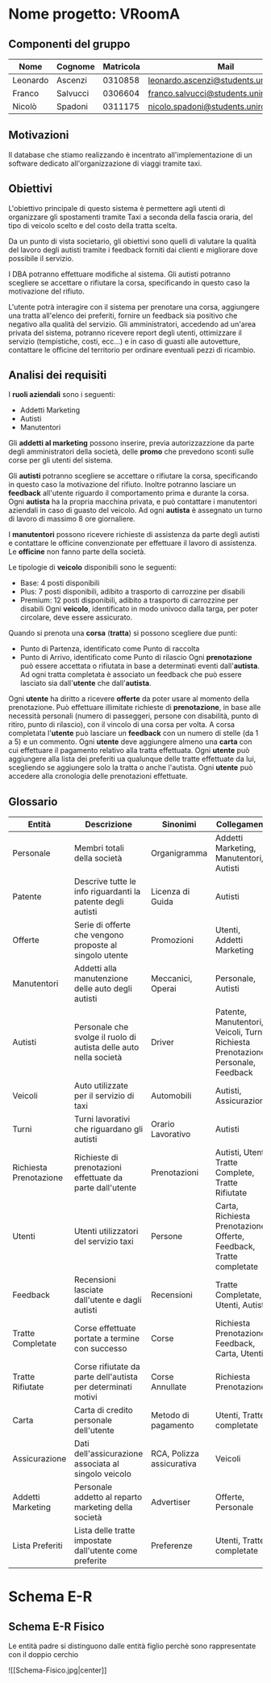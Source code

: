 # Nome progetto: VRoomA

## Componenti del gruppo

| Nome     | Cognome  | Matricola | Mail                                  |
| -------- | -------- | --------- | ------------------------------------- |
| Leonardo | Ascenzi  | 0310858   | leonardo.ascenzi@students.uniroma2.eu |
| Franco   | Salvucci | 0306604   | franco.salvucci@students.uniroma2.eu  |
| Nicolò   | Spadoni  | 0311175   | nicolo.spadoni@students.uniroma2.eu   |         |          |           |                                       |

## Motivazioni

Il database che stiamo realizzando è incentrato all'implementazione di un software dedicato all'organizzazione di viaggi tramite taxi.

## Obiettivi

L'obiettivo principale di questo sistema è permettere agli utenti di organizzare gli spostamenti tramite Taxi a seconda della fascia oraria, del tipo di veicolo scelto e del costo della tratta scelta.

Da un punto di vista societario, gli obiettivi sono quelli di valutare la qualità del lavoro degli autisti tramite i feedback forniti dai clienti e migliorare dove possibile il servizio.



I DBA potranno effettuare modifiche al sistema.
Gli autisti potranno scegliere se accettare o rifiutare la corsa, specificando in questo caso la motivazione del rifiuto.

L'utente potrà interagire con il sistema per prenotare una corsa, aggiungere una tratta all'elenco dei preferiti, fornire un feedback sia positivo che negativo alla qualità del servizio.
Gli amministratori, accedendo ad un'area privata del sistema, potranno ricevere report degli utenti, ottimizzare il servizio (tempistiche, costi, ecc...) e in caso di guasti alle autovetture, contattare le officine del territorio per ordinare eventuali pezzi di ricambio.


## Analisi dei requisiti

I **ruoli aziendali** sono i seguenti: 
- Addetti Marketing
- Autisti
- Manutentori

Gli **addetti al marketing** possono inserire, previa autorizzazzione da parte degli amministratori della società, delle **promo** che prevedono sconti sulle corse per gli utenti del sistema.

Gli **autisti** potranno scegliere se accettare o rifiutare la corsa, specificando in questo caso la motivazione del rifiuto.
Inoltre potranno lasciare un **feedback** all'utente riguardo il comportamento prima e durante la corsa.
Ogni **autista** ha la propria macchina privata, e può contattare i manutentori aziendali in caso di guasto del veicolo.
Ad ogni **autista** è assegnato un turno di lavoro di massimo 8 ore giornaliere.

I **manutentori** possono ricevere richieste di assistenza da parte degli autisti e contattare le officine convenzionate per effettuare il lavoro di assistenza.
Le **officine** non fanno parte della società.

Le tipologie di **veicolo** disponibili sono le seguenti: 
- Base: 4 posti disponibili
- Plus: 7 posti disponibili, adibito a trasporto di carrozzine per disabili
- Premium: 12 posti disponibili, adibito a trasporto di carrozzine per disabili
Ogni **veicolo**, identificato in modo univoco dalla targa, per poter circolare, deve essere assicurato.

Quando si prenota una **corsa** (**tratta**) si possono scegliere due punti:
- Punto di Partenza, identificato come Punto di raccolta
- Punto di Arrivo, identificato come Punto di rilascio 
Ogni **prenotazione** può essere accettata o rifiutata in base a determinati eventi dall'**autista**.
Ad ogni tratta completata è associato un feedback che può essere lasciato sia dall'**utente** che dall'**autista**.

Ogni **utente** ha diritto a ricevere **offerte** da poter usare al momento della prenotazione.
Può effettuare illimitate richieste di **prenotazione**, in base alle necessità personali (numero di passeggeri, persone con disabilità, punto di ritiro, punto di rilascio), con il vincolo di una corsa per volta.
A corsa completata l'**utente** può lasciare un **feedback** con un numero di stelle (da 1 a 5) e un commento.
Ogni **utente** deve aggiungere almeno una **carta** con cui effettuare il pagamento relativo alla tratta effettuata.
Ogni **utente** può aggiungere alla lista dei preferiti ua qualunque delle tratte effettuate da lui, scegliendo se aggiungere solo la tratta o anche l'autista.
Ogni **utente** può accedere alla cronologia delle prenotazioni effettuate.


## Glossario

| Entità                 | Descrizione                                                       | Sinonimi                  | Collegamenti                                                                      |
| ---------------------- | ----------------------------------------------------------------- | ------------------------- | --------------------------------------------------------------------------------- |
| Personale              | Membri totali della società                                       | Organigramma              | Addetti Marketing, Manutentori, Autisti                                           |
| Patente                | Descrive tutte le info riguardanti la patente degli autisti       | Licenza di Guida          | Autisti                                                                           |
| Offerte                | Serie di offerte che vengono proposte al singolo utente           | Promozioni                | Utenti, Addetti Marketing                                                         |
| Manutentori            | Addetti alla manutenzione delle auto degli autisti                | Meccanici, Operai         | Personale, Autisti                                                                |
| Autisti                | Personale che svolge il ruolo di autista delle auto nella società | Driver                    | Patente, Manutentori, Veicoli, Turni, Richiesta Prenotazione, Personale, Feedback |
| Veicoli                | Auto utilizzate per il servizio di taxi                           | Automobili                | Autisti, Assicurazione                                                            |
| Turni                  | Turni lavorativi che riguardano gli autisti                       | Orario Lavorativo         | Autisti                                                                           |
| Richiesta Prenotazione | Richieste di prenotazioni effettuate da parte dall'utente         | Prenotazioni              | Autisti, Utenti, Tratte Complete, Tratte Rifiutate                                |
| Utenti                 | Utenti utilizzatori del servizio taxi                             | Persone                   | Carta, Richiesta Prenotazione, Offerte, Feedback, Tratte completate               |
| Feedback               | Recensioni lasciate dall'utente e dagli autisti                   | Recensioni                | Tratte Completate, Utenti, Autisti                                                |
| Tratte Completate      | Corse effettuate portate a termine con successo                   | Corse                     | Richiesta Prenotazione, Feedback, Carta, Utenti                                   |
| Tratte Rifiutate       | Corse rifiutate da parte dell'autista per determinati motivi      | Corse Annullate           | Richiesta Prenotazione                                                            |
| Carta                  | Carta di credito personale dell'utente                            | Metodo di pagamento       | Utenti, Tratte completate                                                         |
| Assicurazione          | Dati dell'assicurazione associata al singolo veicolo              | RCA, Polizza assicurativa | Veicoli                                                                           |
| Addetti Marketing      | Personale addetto al reparto marketing della società              | Advertiser                | Offerte, Personale                                                                |
| Lista Preferiti        | Lista delle tratte impostate dall'utente come preferite           | Preferenze                | Utenti, Tratte completate                                                                                  |

# Schema E-R

## Schema E-R Fisico

Le entità padre si distinguono dalle entità figlio perchè sono rappresentate con il doppio cerchio

![[Schema-Fisico.jpg|center]]
